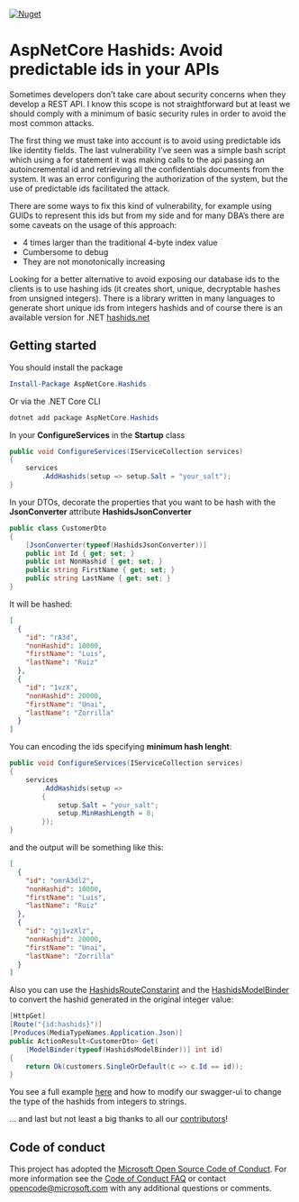 [![Nuget](https://img.shields.io/nuget/v/aspnetcore.hashids?label=AspNetCore.Hashids)](https://www.nuget.org/packages/AspNetCore.Hashids/)

# AspNetCore Hashids: Avoid predictable ids in your APIs

Sometimes developers don’t take care about security concerns when they develop a REST API. I know this scope is not straightforward but at least we should comply with a minimum of basic security rules in order to avoid the most common attacks.

The first thing we must take into account is to avoid using predictable ids like identity fields. The last vulnerability I’ve seen was a simple bash script which using a for statement it was making calls to the api passing an autoincremental id and retrieving all the confidentials documents from the system. It was an error configuring the authorization of the system, but the use of predictable ids facilitated the attack.

There are some ways to fix this kind of vulnerability, for example using GUIDs to represent this ids but from my side and for many DBA’s there are some caveats on the usage of this approach:

- 4 times larger than the traditional 4-byte index value
- Cumbersome to debug
- They are not monotonically increasing

Looking for a better alternative to avoid exposing our database ids to the clients is to use hashing ids (it creates short, unique, decryptable hashes from unsigned integers). There is a library written in many languages to generate short unique ids from integers hashids and of course there is an available version for .NET [hashids.net](https://hashids.org/net/)

## Getting started

You should install the package

```PowerShell
Install-Package AspNetCore.Hashids
```

Or via the .NET Core CLI

```csharp
dotnet add package AspNetCore.Hashids
```

In your **ConfigureServices** in the **Startup** class

```csharp
public void ConfigureServices(IServiceCollection services)
{
    services
        .AddHashids(setup => setup.Salt = "your_salt");
}
```

In your DTOs, decorate the properties that you want to be hash with the **JsonConverter** attribute **HashidsJsonConverter**

```csharp
public class CustomerDto
{
    [JsonConverter(typeof(HashidsJsonConverter))]
    public int Id { get; set; }
    public int NonHashid { get; set; }
    public string FirstName { get; set; }
    public string LastName { get; set; }
}
```

It will be hashed:

```json
[
  {
    "id": "rA3d",
    "nonHashid": 10000,
    "firstName": "Luis",
    "lastName": "Ruiz"
  },
  {
    "id": "1vzX",
    "nonHashid": 20000,
    "firstName": "Unai",
    "lastName": "Zorrilla"
  }
]
```

You can encoding the ids specifying **minimum hash lenght**:

```csharp
public void ConfigureServices(IServiceCollection services)
{
    services
        .AddHashids(setup =>
        {
            setup.Salt = "your_salt";
            setup.MinHashLength = 8;
        });
}
```

and the output will be something like this:

```json
[
  {
    "id": "omrA3dl2",
    "nonHashid": 10000,
    "firstName": "Luis",
    "lastName": "Ruiz"
  },
  {
    "id": "gj1vzXlz",
    "nonHashid": 20000,
    "firstName": "Unai",
    "lastName": "Zorrilla"
  }
]
```

Also you can use the [HashidsRouteConstarint](https://github.com/Xabaril/AspNetCore.Hashids/blob/master/src/AspNetCore.Hashids/Mvc/HashidsRouteConstraint.cs) and the [HashidsModelBinder](https://github.com/Xabaril/AspNetCore.Hashids/blob/master/src/AspNetCore.Hashids/Mvc/HashidsModelBinder.cs) to convert the hashid generated in the original integer value:

```csharp
[HttpGet]
[Route("{id:hashids}")]
[Produces(MediaTypeNames.Application.Json)]
public ActionResult<CustomerDto> Get(
    [ModelBinder(typeof(HashidsModelBinder))] int id)
{
    return Ok(customers.SingleOrDefault(c => c.Id == id));
}
```

You see a full example [here](https://github.com/Xabaril/AspNetCore.Hashids/samples/WebApi) and how to modify our swagger-ui to change the type of the hashids from integers to strings.

... and last but not least a big thanks to all our [contributors](https://github.com/Xabaril/AspNetCore.Hashids/graphs/contributors)!

## Code of conduct

This project has adopted the [Microsoft Open Source Code of Conduct](https://opensource.microsoft.com/codeofconduct/). For more information see the [Code of Conduct FAQ](https://opensource.microsoft.com/codeofconduct/faq/) or contact [opencode@microsoft.com](mailto:opencode@microsoft.com) with any additional questions or comments.
